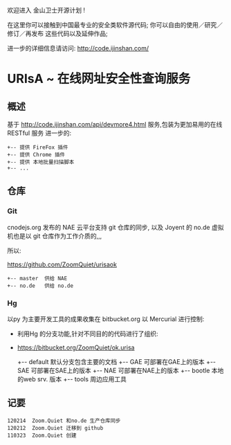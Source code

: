欢迎进入 金山卫士开源计划 !

在这里你可以接触到中国最专业的安全类软件源代码;
你可以自由的使用／研究／修订／再发布 这些代码以及延伸作品;

进一步的详细信息请访问:
  http://code.ijinshan.com/


#   URIsA ~ 在线网址安全性查询服务

## 概述
基于 http://code.ijinshan.com/api/devmore4.html 服务,包装为更加易用的在线RESTful 服务
进一步的:

    +-- 提供 FireFox 插件
    +-- 提供 Chrome 插件
    +-- 提供 本地批量扫描脚本
    +-- ...


## 仓库


### Git
cnodejs.org 发布的 NAE 云平台支持 git 仓库的同步,
以及 Joyent 的 no.de 虚拟机也是以 git 仓库作为工作介质的,,,

所以:

https://github.com/ZoomQuiet/urisaok

    +-- master  供给 NAE
    +-- no.de   供给 no.de

### Hg
以py 为主要开发工具的成果收集在 bitbucket.org 以 Mercurial 进行控制:

- 利用Hg 的分支功能,针对不同目的的代码进行了组织:
- https://bitbucket.org/ZoomQuiet/ok.urisa


    +-- default     默认分支包含主要的文档
    +-- GAE         可部署在GAE上的版本
    +-- SAE         可部署在SAE上的版本
    +-- NAE         可部署在NAE上的版本
    +-- bootle      本地的web srv. 版本
    +-- tools       周边应用工具



## 记要

    120214  Zoom.Quiet 和no.de 生产仓库同步
    120212  Zoom.Quiet 迁移到 github
    110323  Zoom.Quiet 创建

